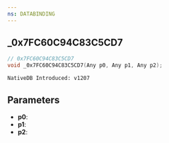 ```yaml
---
ns: DATABINDING
---
```

## _0x7FC60C94C83C5CD7

```c
// 0x7FC60C94C83C5CD7
void _0x7FC60C94C83C5CD7(Any p0, Any p1, Any p2);
```

```
NativeDB Introduced: v1207
```

## Parameters
* **p0**:
* **p1**:
* **p2**:
